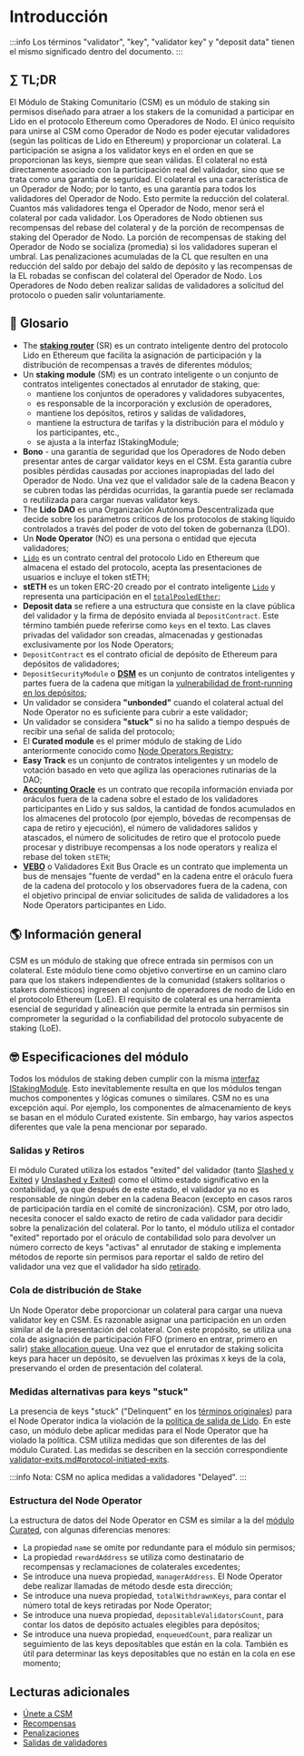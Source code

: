 # Introducción

:::info
Los términos "validator", "key", "validator key" y "deposit data" tienen el mismo significado dentro del documento.
:::

## ∑ TL;DR
El Módulo de Staking Comunitario (CSM) es un módulo de staking sin permisos diseñado para atraer a los stakers de la comunidad a participar en Lido en el protocolo Ethereum como Operadores de Nodo. El único requisito para unirse al CSM como Operador de Nodo es poder ejecutar validadores (según las políticas de Lido en Ethereum) y proporcionar un colateral. La participación se asigna a los validator keys en el orden en que se proporcionan las keys, siempre que sean válidas. El colateral no está directamente asociado con la participación real del validador, sino que se trata como una garantía de seguridad. El colateral es una característica de un Operador de Nodo; por lo tanto, es una garantía para todos los validadores del Operador de Nodo. Esto permite la reducción del colateral. Cuantos más validadores tenga el Operador de Nodo, menor será el colateral por cada validador. Los Operadores de Nodo obtienen sus recompensas del rebase del colateral y de la porción de recompensas de staking del Operador de Nodo. La porción de recompensas de staking del Operador de Nodo se socializa (promedia) si los validadores superan el umbral. Las penalizaciones acumuladas de la CL que resulten en una reducción del saldo por debajo del saldo de depósito y las recompensas de la EL robadas se confiscan del colateral del Operador de Nodo. Los Operadores de Nodo deben realizar salidas de validadores a solicitud del protocolo o pueden salir voluntariamente.

## 📓 Glosario
- The [**staking router**](../../contracts/staking-router.md) (SR) es un contrato inteligente dentro del protocolo Lido en Ethereum que facilita la asignación de participación y la distribución de recompensas a través de diferentes módulos;
- Un **staking module** (SM) es un contrato inteligente o un conjunto de contratos inteligentes conectados al enrutador de staking, que:
  - mantiene los conjuntos de operadores y validadores subyacentes,
  - es responsable de la incorporación y exclusión de operadores,
  - mantiene los depósitos, retiros y salidas de validadores,
  - mantiene la estructura de tarifas y la distribución para el módulo y los participantes, etc.,
  - se ajusta a la interfaz IStakingModule;
- **Bono** - una garantía de seguridad que los Operadores de Nodo deben presentar antes de cargar validator keys en el CSM. Esta garantía cubre posibles pérdidas causadas por acciones inapropiadas del lado del Operador de Nodo. Una vez que el validador sale de la cadena Beacon y se cubren todas las pérdidas ocurridas, la garantía puede ser reclamada o reutilizada para cargar nuevas validator keys.
- The **Lido DAO** es una Organización Autónoma Descentralizada que decide sobre los parámetros críticos de los protocolos de staking líquido controlados a través del poder de voto del token de gobernanza (LDO).
- Un **Node Operator** (NO) es una persona o entidad que ejecuta validadores;
- [`Lido`](../../contracts/lido.md) es un contrato central del protocolo Lido en Ethereum que almacena el estado del protocolo, acepta las presentaciones de usuarios e incluye el token stETH;
- **stETH** es un token ERC-20 creado por el contrato inteligente [`Lido`](https://etherscan.io/address/0xae7ab96520DE3A18E5e111B5EaAb095312D7fE84) y representa una participación en el [`totalPooledEther`](../../contracts/lido.md#rebase);
- **Deposit data** se refiere a una estructura que consiste en la clave pública del validador y la firma de depósito enviada al `DepositContract`. Este término también puede referirse como `keys` en el texto. Las claves privadas del validador son creadas, almacenadas y gestionadas exclusivamente por los Node Operators;
- `DepositContract` es el contrato oficial de depósito de Ethereum para depósitos de validadores;
- `DepositSecurityModule` o [**DSM**](../../guías/deposit-security-manual.md) es un conjunto de contratos inteligentes y partes fuera de la cadena que mitigan la [vulnerabilidad de front-running en los depósitos](../../guías/deposit-security-manual.md#la-vulnerabilidad);
- Un validador se considera **"unbonded"** cuando el colateral actual del Node Operator no es suficiente para cubrir a este validador;
- Un validador se considera **"stuck"** si no ha salido a tiempo después de recibir una señal de salida del protocolo;
- El **Curated module** es el primer módulo de staking de Lido anteriormente conocido como [Node Operators Registry](../../contracts/node-operators-registry);
- **Easy Track** es un conjunto de contratos inteligentes y un modelo de votación basado en veto que agiliza las operaciones rutinarias de la DAO;
- [**Accounting Oracle**](../../contracts/accounting-oracle.md) es un contrato que recopila información enviada por oráculos fuera de la cadena sobre el estado de los validadores participantes en Lido y sus saldos, la cantidad de fondos acumulados en los almacenes del protocolo (por ejemplo, bóvedas de recompensas de capa de retiro y ejecución), el número de validadores salidos y atascados, el número de solicitudes de retiro que el protocolo puede procesar y distribuye recompensas a los node operators y realiza el rebase del token `stETH`;
- [**VEBO**](../../contracts/validators-exit-bus-oracle.md) o Validadores Exit Bus Oracle es un contrato que implementa un bus de mensajes "fuente de verdad" en la cadena entre el oráculo fuera de la cadena del protocolo y los observadores fuera de la cadena, con el objetivo principal de enviar solicitudes de salida de validadores a los Node Operators participantes en Lido.

## 🌎 Información general
CSM es un módulo de staking que ofrece entrada sin permisos con un colateral. Este módulo tiene como objetivo convertirse en un camino claro para que los stakers independientes de la comunidad (stakers solitarios o stakers domésticos) ingresen al conjunto de operadores de nodo de Lido en el protocolo Ethereum (LoE). El requisito de colateral es una herramienta esencial de seguridad y alineación que permite la entrada sin permisos sin comprometer la seguridad o la confiabilidad del protocolo subyacente de staking (LoE).

## 🤓 Especificaciones del módulo
Todos los módulos de staking deben cumplir con la misma [interfaz IStakingModule](https://github.com/lidofinance/lido-dao/blob/master/contracts/0.8.9/interfaces/IStakingModule.sol). Esto inevitablemente resulta en que los módulos tengan muchos componentes y lógicas comunes o similares. CSM no es una excepción aquí. Por ejemplo, los componentes de almacenamiento de keys se basan en el módulo Curated existente. Sin embargo, hay varios aspectos diferentes que vale la pena mencionar por separado.

### Salidas y Retiros
El módulo Curated utiliza los estados "exited" del validador (tanto [Slashed y Exited](https://notes.ethereum.org/7CFxjwMgQSWOHIxLgJP2Bw#44-Step-4-Slashed-and-Exited) y [Unslashed y Exited](https://notes.ethereum.org/7CFxjwMgQSWOHIxLgJP2Bw#45-Step-5-Unslashed-and-Exited)) como el último estado significativo en la contabilidad, ya que después de este estado, el validador ya no es responsable de ningún deber en la cadena Beacon (excepto en casos raros de participación tardía en el comité de sincronización). CSM, por otro lado, necesita conocer el saldo exacto de retiro de cada validador para decidir sobre la penalización del colateral. Por lo tanto, el módulo utiliza el contador "exited" reportado por el oráculo de contabilidad solo para devolver un número correcto de keys "activas" al enrutador de staking e implementa métodos de reporte sin permisos para reportar el saldo de retiro del validador una vez que el validador ha sido [retirado](https://consensys.io/shanghai-capella-upgrade#:~:text=Finally%2C%20the%20withdrawable%20validator%20is%20subject%20to%20the%20same%2C%20automated%20%E2%80%9Csweep%E2%80%9D%20that%20processes%20partial%20withdrawals%2C%20and%20its%20balance%20is%20withdrawn).

### Cola de distribución de Stake
Un Node Operator debe proporcionar un colateral para cargar una nueva validator key en CSM. Es razonable asignar una participación en un orden similar al de la presentación del colateral. Con este propósito, se utiliza una cola de asignación de participación FIFO (primero en entrar, primero en salir) [stake allocation queue](join-csm.md#cola-de-asignación-de-stake). Una vez que el enrutador de staking solicita keys para hacer un depósito, se devuelven las próximas `X` keys de la cola, preservando el orden de presentación del colateral.

### Medidas alternativas para keys "stuck"
La presencia de keys "stuck" ("Delinquent" en los [términos originales](https://snapshot.org/#/lido-snapshot.eth/proposal/0xa4eb1220a15d46a1825d5a0f44de1b34644d4aa6bb95f910b86b29bb7654e330)) para el Node Operator indica la violación de la [política de salida de Lido](../../guías/node-operators/general-overview#política-de-salida-de-validadores-penalidades-y-recuperación). En este caso, un módulo debe aplicar medidas para el Node Operator que ha violado la política. CSM utiliza medidas que son diferentes de las del módulo Curated. Las medidas se describen en la sección correspondiente [validator-exits.md#protocol-initiated-exits](validator-exits.md#salidas-iniciadas-por-el-protocolo).

:::info
Nota: CSM no aplica medidas a validadores "Delayed".
:::

### Estructura del Node Operator
La estructura de datos del Node Operator en CSM es similar a la del [módulo Curated](../../contracts/node-operators-registry.md), con algunas diferencias menores:
- La propiedad `name` se omite por redundante para el módulo sin permisos;
- La propiedad `rewardAddress` se utiliza como destinatario de recompensas y reclamaciones de colaterales excedentes;
- Se introduce una nueva propiedad, `managerAddress`. El Node Operator debe realizar llamadas de método desde esta dirección;
- Se introduce una nueva propiedad, `totalWithdrawnKeys`, para contar el número total de keys retiradas por Node Operator;
- Se introduce una nueva propiedad, `depositableValidatorsCount`, para contar los datos de depósito actuales elegibles para depósitos;
- Se introduce una nueva propiedad, `enqueuedCount`, para realizar un seguimiento de las keys depositables que están en la cola. También es útil para determinar las keys depositables que no están en la cola en ese momento;

## Lecturas adicionales

- [Únete a CSM](join-csm.md)
- [Recompensas](rewards.md)
- [Penalizaciones](penalties.md)
- [Salidas de validadores](validator-exits.md)

